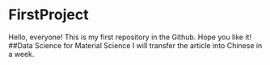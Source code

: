# FirstProject
Hello, everyone! This is my first repository in the Github.
Hope you like it!
##Data Science for Material Science
I will transfer the article into Chinese in a week.
